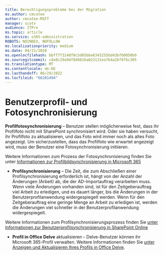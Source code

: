 ```yaml
---
title: Berechtigungsprobleme bei der Migration
ms.author: cmcatee
author: cmcatee-MSFT
manager: scotv
audience: ITPro
ms.topic: article
ms.service: o365-administration
ROBOTS: NOINDEX, NOFOLLOW
ms.localizationpriority: medium
ms.date: 04/21/2020
ms.openlocfilehash: bbff7f3148f0c5d65bbe6343255bd43bf60050b9
ms.sourcegitcommit: c4e8c29a94f840816a023131ea7b4a2bf876c305
ms.translationtype: MT
ms.contentlocale: de-DE
ms.lasthandoff: 06/29/2022
ms.locfileid: "66281494"
---
```

# <a name="user-profile-and-photo-synchronization"></a>Benutzerprofil- und Fotosynchronisierung

 **Profilfotosynchronisierung** – Benutzer stellen möglicherweise fest, dass ihr Profilfoto nicht mit SharePoint synchronisiert wird. Oder sie haben versucht, ihr Profilfoto zu aktualisieren, und das Foto wird immer noch als altes Foto angezeigt. Um sicherzustellen, dass das Profilfoto wie erwartet angezeigt wird, muss der Benutzer eine Fotosynchronisierung initiieren. 
  
Weitere Informationen zum Prozess der Fotosynchronisierung finden Sie unter [Informationen zur Profilbildsynchronisierung in Microsoft 365](https://go.microsoft.com/fwlink/?linkid=2022634)
  
- **Profilsynchronisierung** – Die Zeit, die zum Abschließen einer Profilsynchronisierung erforderlich ist, hängt von der Anzahl der Änderungen (Arbeit) ab, die der AD-Importauftrag verarbeiten muss. Wenn viele Änderungen vorhanden sind, ist für den Zeitgeberauftrag viel Arbeit zu erledigen, und es dauert länger, bis die Änderungen in der Benutzerprofilanwendung widergespiegelt werden. Wenn für den Zeitgeberauftrag eine geringe Menge an Arbeit zu erledigen ist, werden die Änderungen viel schneller in der Benutzerprofilanwendung widergespiegelt. 
  
Weitere Informationen zum Profilsynchronisierungsprozess finden Sie [unter Informationen zur Benutzerprofilsynchronisierung in SharePoint Online](https://go.microsoft.com/fwlink/?linkid=2022639)
    
- **Profil in Office Delve** aktualisieren – Delve-Benutzer können ihr Microsoft 365-Profil verwalten. Weitere Informationen finden Sie [unter Anzeigen und Aktualisieren Ihres Profils in Office Delve](https://support.office.com/article/View-and-update-your-profile-in-Office-Delve-4e84343b-eedf-45a1-aeb9-8627ccca14ba).
    

